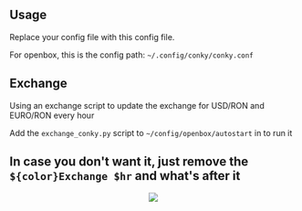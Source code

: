 ## Usage

Replace your config file with this config file.

For openbox, this is the config path: ```~/.config/conky/conky.conf```

## Exchange
Using an exchange script to update the exchange for USD/RON and EURO/RON every
hour

Add the ```exchange_conky.py``` script to ```~/config/openbox/autostart``` in
to run it

In case you don't want it, just remove the ```${color}Exchange $hr``` and what's
after it
--------------------

<p align="center"> 
<img src="https://image.ibb.co/mMeEy7/conky.png">
</p>
